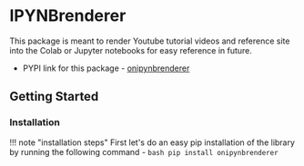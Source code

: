 # IPYNBrenderer 

This package is meant to render Youtube tutorial videos and reference site into the Colab or Jupyter notebooks for easy reference in future.

- PYPI link for this package - [onipynbrenderer](https://pypi.org/project/onipynbrenderer)

## Getting Started

### Installation

!!! note "installation steps"
    First let's do an easy pip installation of the library by running the following command -
    ```bash
    pip install onipynbrenderer
    ```
